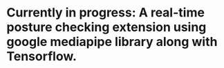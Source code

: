 # Currently in progress: A real-time posture checking extension using google mediapipe library along with Tensorflow.
